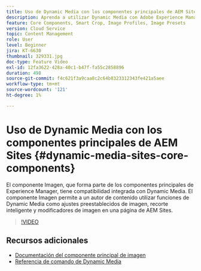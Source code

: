 ```yaml
---
title: Uso de Dynamic Media con los componentes principales de AEM Sites
description: Aprenda a utilizar Dynamic Media con Adobe Experience Manager Sites. El componente Imagen, que forma parte de los componentes principales de Experience Manager, tiene compatibilidad integrada con Dynamic Media. El componente Imagen permite a un autor de contenido utilizar funciones de Dynamic Media como ajustes preestablecidos de imagen, recorte inteligente y modificadores de imagen en una página de AEM Sites.
feature: Core Components, Smart Crop, Image Profiles, Image Presets
version: Cloud Service
topic: Content Management
role: User
level: Beginner
jira: KT-6630
thumbnail: 329331.jpg
doc-type: Feature Video
exl-id: 12fa3622-428a-40c1-b47f-fa55c2858896
duration: 498
source-git-commit: f4c621f3a9caa8c2c64b8323312343fe421a5aee
workflow-type: tm+mt
source-wordcount: '121'
ht-degree: 1%

---
```


# Uso de Dynamic Media con los componentes principales de AEM Sites {#dynamic-media-sites-core-components}

El componente Imagen, que forma parte de los componentes principales de Experience Manager, tiene compatibilidad integrada con Dynamic Media. El componente Imagen permite a un autor de contenido utilizar funciones de Dynamic Media como ajustes preestablecidos de imagen, recorte inteligente y modificadores de imagen en una página de AEM Sites.

>[!VIDEO](https://video.tv.adobe.com/v/329331?quality=12&learn=on)

## Recursos adicionales

* [Documentación del componente principal de imagen](https://experienceleague.adobe.com/docs/experience-manager-core-components/using/components/image.html?lang=en#dynamic-media)
* [Referencia de comando de Dynamic Media](https://experienceleague.adobe.com/docs/dynamic-media-developer-resources/image-serving-api/image-serving-api/http-protocol-reference/command-reference/c-command-reference.html?lang=en#image-serving-api)
